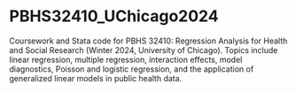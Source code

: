 # PBHS32410_UChicago2024
Coursework and Stata code for PBHS 32410: Regression Analysis for Health and Social Research (Winter 2024, University of Chicago). Topics include linear regression, multiple regression, interaction effects, model diagnostics, Poisson and logistic regression, and the application of generalized linear models in public health data.
